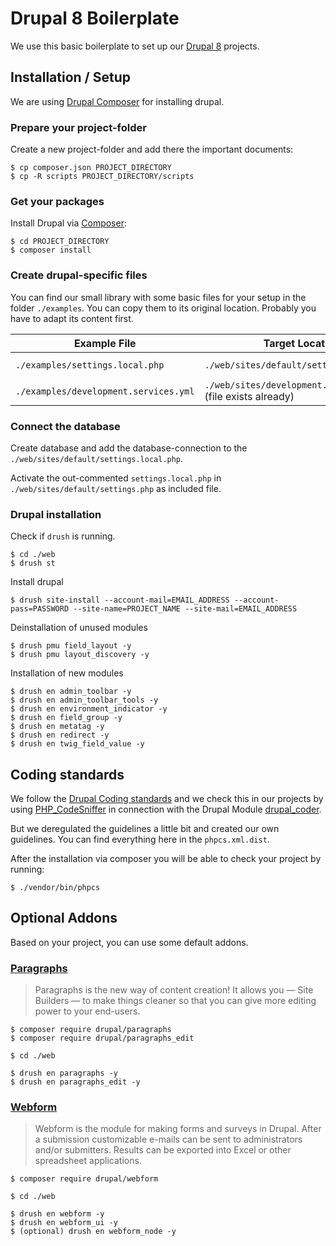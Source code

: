 # Drupal 8 Boilerplate

We use this basic boilerplate to set up our [Drupal 8](https://www.drupal.org/8) projects.

## Installation / Setup

We are using [Drupal Composer](https://www.drupal.org/docs/develop/using-composer/using-composer-with-drupal) for installing drupal.

### Prepare your project-folder

Create a new project-folder and add there the important documents:

    $ cp composer.json PROJECT_DIRECTORY
    $ cp -R scripts PROJECT_DIRECTORY/scripts

### Get your packages

Install Drupal via [Composer](https://getcomposer.org/):

    $ cd PROJECT_DIRECTORY
    $ composer install 

### Create drupal-specific files

You can find our small library with some basic files for your setup in the folder `./examples`.
You can copy them to its original location. Probably you have to adapt its content first.

| Example File | Target Location | Enable? |
| --- | --- | --- |
| `./examples/settings.local.php` | `./web/sites/default/settings.local.php` | **YES**, in `./web/sites/default/settings.php` |
| `./examples/development.services.yml` | `./web/sites/development.services.yml` (file exists already) | **YES**, in `./web/sites/default/settings.php` |

### Connect the database

Create database and add the database-connection to the `./web/sites/default/settings.local.php`.

Activate the out-commented `settings.local.php` in `./web/sites/default/settings.php` as included file.  

### Drupal installation

Check if `drush` is running.

    $ cd ./web
    $ drush st
    
Install drupal

    $ drush site-install --account-mail=EMAIL_ADDRESS --account-pass=PASSWORD --site-name=PROJECT_NAME --site-mail=EMAIL_ADDRESS

Deinstallation of unused modules

    $ drush pmu field_layout -y
    $ drush pmu layout_discovery -y

Installation of new modules

    $ drush en admin_toolbar -y
    $ drush en admin_toolbar_tools -y
    $ drush en environment_indicator -y
    $ drush en field_group -y
    $ drush en metatag -y
    $ drush en redirect -y
    $ drush en twig_field_value -y
    
## Coding standards

We follow the [Drupal Coding standards](https://www.drupal.org/docs/develop/standards/coding-standards) and we check this in
our projects by using [PHP_CodeSniffer](https://github.com/squizlabs/PHP_CodeSniffer) in connection with the Drupal Module
[drupal_coder](https://www.drupal.org/project/coder).

But we deregulated the guidelines a little bit and created our own guidelines. You can find everything here in the `phpcs.xml.dist`.

After the installation via composer you will be able to check your project by running:

    $ ./vendor/bin/phpcs

## Optional Addons

Based on your project, you can use some default addons.

### [Paragraphs](https://www.drupal.org/project/paragraphs)

> Paragraphs is the new way of content creation!
 It allows you — Site Builders — to make things cleaner so that you
 can give more editing power to your end-users.

    $ composer require drupal/paragraphs
    $ composer require drupal/paragraphs_edit
    
    $ cd ./web
    
    $ drush en paragraphs -y
    $ drush en paragraphs_edit -y

### [Webform](https://www.drupal.org/project/webform)

> Webform is the module for making forms and surveys in Drupal. After
a submission customizable e-mails can be sent to administrators and/or
submitters. Results can be exported into Excel or other spreadsheet
applications.

    $ composer require drupal/webform
    
    $ cd ./web
    
    $ drush en webform -y
    $ drush en webform_ui -y
    $ (optional) drush en webform_node -y
